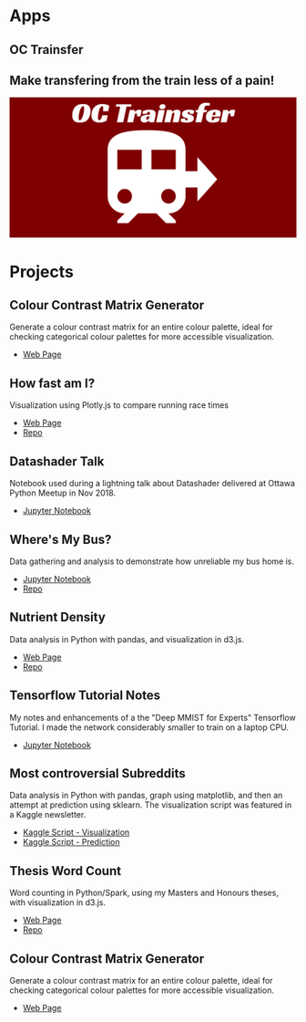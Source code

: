 # Apps

## OC Trainsfer
## Make transfering from the train less of a pain!
[![OC Trainsfer Logo](images/Feature.png "OC Trainsfer")](OCTrainsfer)

# Projects
## Colour Contrast Matrix Generator
Generate a colour contrast matrix for an entire colour palette, ideal for checking categorical colour palettes for more accessible visualization.
- [Web Page](Projects/Colours/contrast_matrix.html)

## How fast am I?
Visualization using Plotly.js to compare running race times
- [Web Page](Projects/Running/index.html)
- [Repo](https://github.com/lgaud/RunningComparison/)

## Datashader Talk
Notebook used during a lightning talk about Datashader delivered at Ottawa Python Meetup in Nov 2018.
- [Jupyter Notebook](http://nbviewer.jupyter.org/github/lgaud/datashader-demo/blob/master/DataShader%20Quick%20Overview.ipynb)

## Where's My Bus?
Data gathering and analysis to demonstrate how unreliable my bus home is.
- [Jupyter Notebook](https://github.com/lgaud/wheres-my-bus/blob/master/Bus%20Analysis.ipynb)
- [Repo](https://github.com/lgaud/wheres-my-bus/)

## Nutrient Density
Data analysis in Python with pandas, and visualization in d3.js.
- [Web Page](Projects/Foods/index.html)
- [Repo](https://github.com/lgaud/NutrientDensity)

## Tensorflow Tutorial Notes
My notes and enhancements of a the "Deep MMIST for Experts" Tensorflow Tutorial. I made the network considerably smaller to train on a laptop CPU.
- [Jupyter Notebook](https://github.com/lgaud/ml-tutorials/blob/master/Lobotomized%20Deep%20MNIST%20for%20Experts%20Tutorial.ipynb)

## Most controversial Subreddits
Data analysis in Python with pandas, graph using matplotlib, and then an attempt at prediction using sklearn. The visualization script was featured in a Kaggle newsletter.
- [Kaggle Script - Visualization](https://www.kaggle.com/lgaudette/d/reddit/reddit-comments-may-2015/most-controversial-subreddits/code)
- [Kaggle Script - Prediction](https://www.kaggle.com/lgaudette/d/reddit/reddit-comments-may-2015/controversial)

## Thesis Word Count
Word counting in Python/Spark, using my Masters and Honours theses, with visualization in d3.js.
- [Web Page](wordCountVisualization.html)
- [Repo](https://github.com/lgaud/WordCountVisualization)

## Colour Contrast Matrix Generator
Generate a colour contrast matrix for an entire colour palette, ideal for checking categorical colour palettes for more accessible visualization.
- [Web Page](Projects/Colours/contrast_matrix.html)